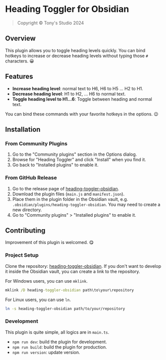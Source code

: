 # Heading Toggler for Obsidian

> Copyright &copy; Tony's Studio 2024

## Overview

This plugin allows you to toggle heading levels quickly. You can bind hotkeys to increase or decrease heading levels without typing those `#` characters. 😀

## Features

- **Increase heading level**: normal text to H6, H6 to H5 ... H2 to H1.
- **Decrease heading level**: H1 to H2, ... H6 to normal text.
- **Toggle heading level to H1...6**: Toggle between heading and normal text.

You can bind these commands with your favorite hotkeys in the options. 😉

## Installation

### From Community Plugins

1. Go to the "Community plugins" section in the Options dialog.
2. Browse for "Heading Toggler" and click "Install" when you find it.
3. Go back to "Installed plugins" to enable it.

### From GitHub Release

1. Go to the release page of [heading-toggler-obsidian](https://github.com/Lord-Turmoil/heading-toggler-obsidian/releases).
2. Download the plugin files (`main.js` and `manifest.json`).
3. Place them in the plugin folder in the Obsidian vault, e.g. `.obsidian/plugins/heading-toggler-obsidian`. You may need to create a new directory.
4. Go to "Community plugins" > "Installed plugins" to enable it.

## Contributing

Improvement of this plugin is welcomed. 😋

### Project Setup

Clone the repository: [heading-toggler-obsidian](https://github.com/Lord-Turmoil/heading-toggler-obsidian). If you don't want to develop it inside the Obsidian vault, you can create a link to the repository.

For Windows users, you can use `mklink`.

```cmd
mklink /D heading-toggler-obsidian path\to\your\repository
```

For Linux users, you can use `ln`.

```bash
ln -s heading-toggler-obsidian path/to/your/repository
```

### Development

This plugin is quite simple, all logics are in `main.ts`.

- `npm run dev`: build the plugin for development.
- `npm run build`: build the plugin for production.
- `npm run version`: update version.